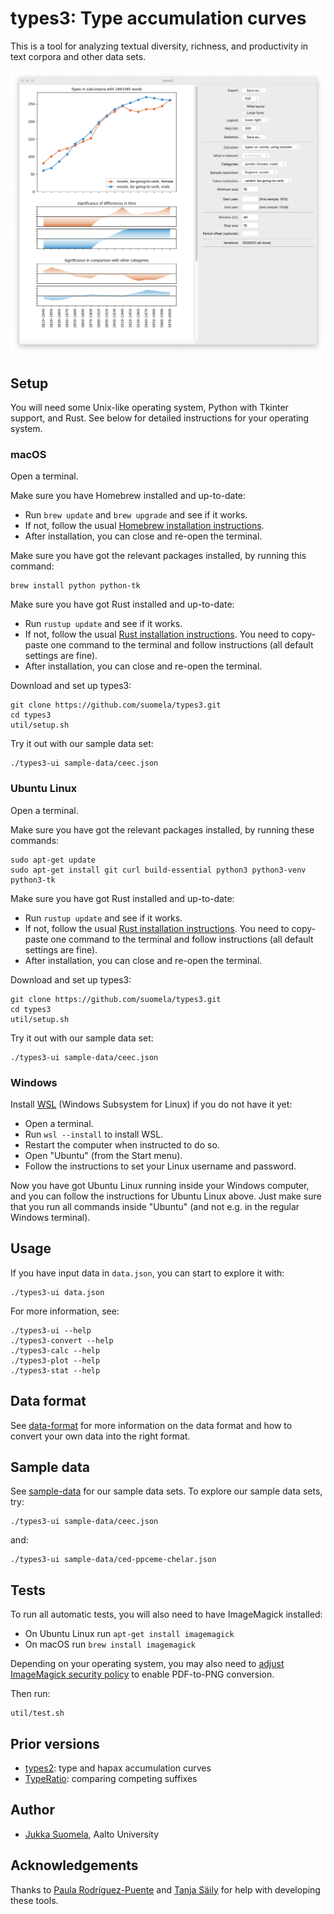 # types3: Type accumulation curves

This is a tool for analyzing textual diversity, richness, and productivity in text corpora and other data sets.

![Screenshot: user interface](doc/types3.png)

## Setup

You will need some Unix-like operating system, Python with Tkinter support, and Rust. See below for detailed instructions for your operating system.

### macOS

Open a terminal.

Make sure you have Homebrew installed and up-to-date:

- Run `brew update` and `brew upgrade` and see if it works.
- If not, follow the usual [Homebrew installation instructions](https://brew.sh).
- After installation, you can close and re-open the terminal.

Make sure you have got the relevant packages installed, by running this command:

    brew install python python-tk

Make sure you have got Rust installed and up-to-date:

- Run `rustup update` and see if it works.
- If not, follow the usual [Rust installation instructions](https://www.rust-lang.org/tools/install). You need to copy-paste one command to the terminal and follow instructions (all default settings are fine).
- After installation, you can close and re-open the terminal.

Download and set up types3:

    git clone https://github.com/suomela/types3.git
    cd types3
    util/setup.sh

Try it out with our sample data set:

    ./types3-ui sample-data/ceec.json

### Ubuntu Linux

Open a terminal.

Make sure you have got the relevant packages installed, by running these commands:

    sudo apt-get update
    sudo apt-get install git curl build-essential python3 python3-venv python3-tk

Make sure you have got Rust installed and up-to-date:

- Run `rustup update` and see if it works.
- If not, follow the usual [Rust installation instructions](https://www.rust-lang.org/tools/install). You need to copy-paste one command to the terminal and follow instructions (all default settings are fine).
- After installation, you can close and re-open the terminal.

Download and set up types3:

    git clone https://github.com/suomela/types3.git
    cd types3
    util/setup.sh

Try it out with our sample data set:

    ./types3-ui sample-data/ceec.json

### Windows

Install [WSL](https://learn.microsoft.com/en-us/windows/wsl/install) (Windows Subsystem for Linux) if you do not have it yet:

- Open a terminal.
- Run `wsl --install` to install WSL.
- Restart the computer when instructed to do so.
- Open "Ubuntu" (from the Start menu).
- Follow the instructions to set your Linux username and password.

Now you have got Ubuntu Linux running inside your Windows computer, and you can follow the instructions for Ubuntu Linux above. Just make sure that you run all commands inside "Ubuntu" (and not e.g. in the regular Windows terminal).

## Usage

If you have input data in `data.json`, you can start to explore it with:

    ./types3-ui data.json

For more information, see:

    ./types3-ui --help
    ./types3-convert --help
    ./types3-calc --help
    ./types3-plot --help
    ./types3-stat --help

## Data format

See [data-format](data-format) for more information on the data format and how to convert your own data into the right format.

## Sample data

See [sample-data](sample-data) for our sample data sets. To explore our sample data sets, try:

    ./types3-ui sample-data/ceec.json

and:

    ./types3-ui sample-data/ced-ppceme-chelar.json

## Tests

To run all automatic tests, you will also need to have ImageMagick installed:

- On Ubuntu Linux run `apt-get install imagemagick`
- On macOS run `brew install imagemagick`

Depending on your operating system, you may also need to [adjust ImageMagick security policy](https://stackoverflow.com/questions/52998331/imagemagick-security-policy-pdf-blocking-conversion) to enable PDF-to-PNG conversion.

Then run:

    util/test.sh

## Prior versions

- [types2](https://github.com/suomela/types): type and hapax accumulation curves
- [TypeRatio](https://github.com/suomela/type-ratio): comparing competing suffixes

## Author

- [Jukka Suomela](https://jukkasuomela.fi/), Aalto University

## Acknowledgements

Thanks to [Paula Rodríguez-Puente](https://www.usc-vlcg.es/PRP.htm) and [Tanja Säily](https://tanjasaily.fi/) for help with developing these tools.
